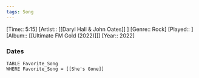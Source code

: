 ```yaml
---
tags: Song  
---
```

[Time:: 5:15]
[Artist:: [[Daryl Hall & John Oates]] ]
[Genre:: Rock]
[Played:: ]
[Album:: [[Ultimate FM Gold (2022)]]]
[Year:: 2022]
### Dates
````dataview
TABLE Favorite_Song
WHERE Favorite_Song = [[She's Gone]]
````